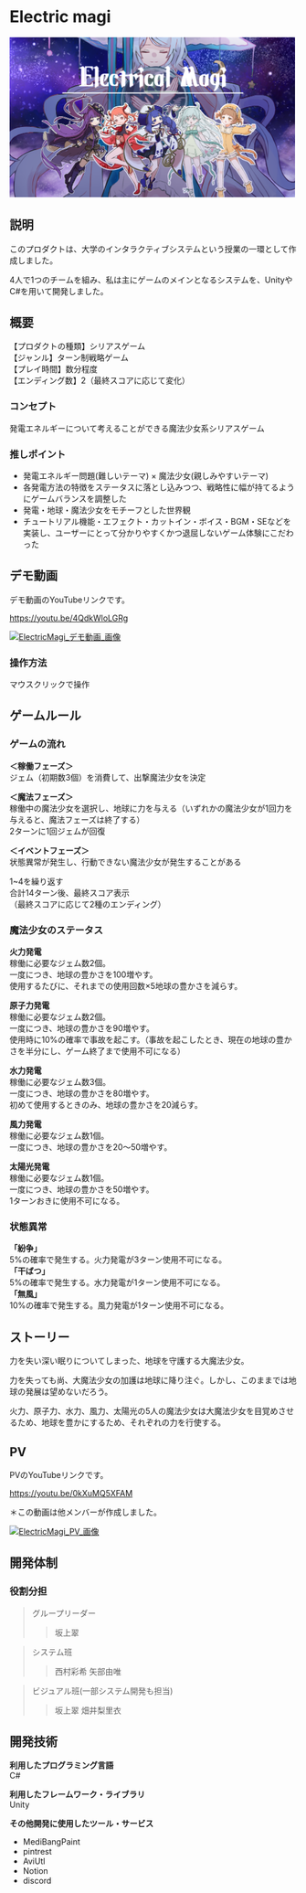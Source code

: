 # Electric magi
<img src="./Electric Magiタイトル画像.png" width="500">

## **説明**
このプロダクトは、大学のインタラクティブシステムという授業の一環として作成しました。

4人で1つのチームを組み、私は主にゲームのメインとなるシステムを、UnityやC#を用いて開発しました。

## **概要**
【プロダクトの種類】シリアスゲーム   
【ジャンル】ターン制戦略ゲーム   
【プレイ時間】数分程度   
【エンディング数】2（最終スコアに応じて変化）   

### **コンセプト**
発電エネルギーについて考えることができる魔法少女系シリアスゲーム

### **推しポイント**
* 発電エネルギー問題(難しいテーマ) × 魔法少女(親しみやすいテーマ)
* 各発電方法の特徴をステータスに落とし込みつつ、戦略性に幅が持てるようにゲームバランスを調整した
* 発電・地球・魔法少女をモチーフとした世界観
* チュートリアル機能・エフェクト・カットイン・ボイス・BGM・SEなどを実装し、ユーザーにとって分かりやすくかつ退屈しないゲーム体験にこだわった

## **デモ動画**
デモ動画のYouTubeリンクです。

https://youtu.be/4QdkWloLGRg

[![ElectricMagi_デモ動画_画像](https://user-images.githubusercontent.com/64635773/225584694-5534a537-06d2-4946-9f4b-bb354d55741a.jpg)](https://youtu.be/4QdkWloLGRg)

### **操作方法**
マウスクリックで操作

## **ゲームルール**
### **ゲームの流れ**   
**＜稼働フェーズ＞**   
ジェム（初期数3個）を消費して、出撃魔法少女を決定

**＜魔法フェーズ＞**   
稼働中の魔法少女を選択し、地球に力を与える（いずれかの魔法少女が1回力を与えると、魔法フェーズは終了する）   
2ターンに1回ジェムが回復  

**＜イベントフェーズ＞**   
状態異常が発生し、行動できない魔法少女が発生することがある   

1~4を繰り返す   
合計14ターン後、最終スコア表示   
（最終スコアに応じて2種のエンディング）   

### **魔法少女のステータス**
**火力発電**   
稼働に必要なジェム数2個。   
一度につき、地球の豊かさを100増やす。   
使用するたびに、それまでの使用回数×5地球の豊かさを減らす。   

**原子力発電**   
稼働に必要なジェム数2個。   
一度につき、地球の豊かさを90増やす。   
使用時に10%の確率で事故を起こす。（事故を起こしたとき、現在の地球の豊かさを半分にし、ゲーム終了まで使用不可になる）

**水力発電**   
稼働に必要なジェム数3個。   
一度につき、地球の豊かさを80増やす。   
初めて使用するときのみ、地球の豊かさを20減らす。

**風力発電**   
稼働に必要なジェム数1個。   
一度につき、地球の豊かさを20～50増やす。

**太陽光発電**   
稼働に必要なジェム数1個。   
一度につき、地球の豊かさを50増やす。   
1ターンおきに使用不可になる。

### **状態異常**
**「紛争」**   
5%の確率で発生する。火力発電が3ターン使用不可になる。   
**「干ばつ」**   
5%の確率で発生する。水力発電が1ターン使用不可になる。   
**「無風」**   
10%の確率で発生する。風力発電が1ターン使用不可になる。   

## **ストーリー**
力を失い深い眠りについてしまった、地球を守護する大魔法少女。

力を失っても尚、大魔法少女の加護は地球に降り注ぐ。しかし、このままでは地球の発展は望めないだろう。 

火力、原子力、水力、風力、太陽光の5人の魔法少女は大魔法少女を目覚めさせるため、地球を豊かにするため、それぞれの力を行使する。

## **PV**
PVのYouTubeリンクです。

https://youtu.be/0kXuMQ5XFAM

＊この動画は他メンバーが作成しました。

[![ElectricMagi_PV_画像](https://user-images.githubusercontent.com/64635773/225594247-536aff51-842c-425c-9256-07a8dba09b89.jpg)](https://youtu.be/0kXuMQ5XFAM)

## 開発体制

### **役割分担**
>グループリーダー
>>坂上翠

>システム班
>>西村彩希
>>矢部由唯

>ビジュアル班(一部システム開発も担当)
>>坂上翠
>>畑井梨里衣

## 開発技術

**利用したプログラミング言語**   
C#

**利用したフレームワーク・ライブラリ**   
Unity

**その他開発に使用したツール・サービス**   
* MediBangPaint
* pintrest
* AviUtl
* Notion
* discord
